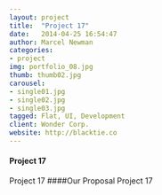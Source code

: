 ```yaml
---
layout: project
title:  "Project 17"
date:   2014-04-25 16:54:47
author: Marcel Newman
categories:
- project
img: portfolio_08.jpg
thumb: thumb02.jpg
carousel:
- single01.jpg
- single02.jpg
- single03.jpg
tagged: Flat, UI, Development
client: Wonder Corp.
website: http://blacktie.co
---
```

#### Project 17
Project 17
####Our Proposal
Project 17